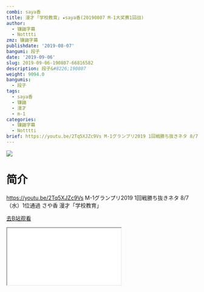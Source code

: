 ```yaml
---
combi: saya香
title: 漫才 ｢学校教育｣ ★saya香(20190807 M-1大奖赛1回战)
author:
  - 镰鼬字幕
  - Notttti
zmz: 镰鼬字幕
publishdate: '2019-08-07'
bangumi: 段子
date: '2019-09-06'
slug: 2019-09-06-190807-66816582
description: 段子&#8226;190807
weight: 9094.0
bangumis:
  - 段子
tags:
  - saya香
  - 镰鼬
  - 漫才
  - m-1
categories:
  - 镰鼬字幕
  - Notttti
brief: https://youtu.be/2Tq5XJZc9Vs M-1グランプリ2019 1回戦勝ち抜きネタ 8/7（水）1位通過 さや香 漫才「学校教育」
---
```

![](https://raw.githubusercontent.com/tcgriffith/owaraisite/master/static/tmpimg/42a91a1e63b9a91d7bee7e8f165d04d3571562b7.jpg.480.jpg)
# 简介  
https://youtu.be/2Tq5XJZc9Vs
M-1グランプリ2019 
1回戦勝ち抜きネタ 8/7（水）1位通過
さや香 漫才「学校教育」  

[去B站观看](https://www.bilibili.com/video/av66816582/)
<div class ="resp-container"><iframe class="testiframe" src="//player.bilibili.com/player.html?aid=66816582"", scrolling="no", allowfullscreen="true" > </iframe></div> 
